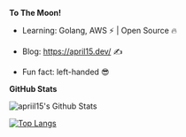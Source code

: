 **To The Moon!**

- Learning: Golang, AWS ⚡ | Open Source 🔥

- Blog: https://april15.dev/ ✍️

- Fun fact: left-handed 😎

**GitHub Stats**

![apriil15's Github Stats](https://github-readme-stats.vercel.app/api?username=apriil15&show_icons=true&theme=react)

[![Top Langs](https://github-readme-stats.vercel.app/api/top-langs/?username=apriil15&layout=compact&hide=java)](https://github.com/anuraghazra/github-readme-stats)

